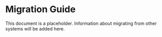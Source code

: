 # Migration Guide

This document is a placeholder. Information about migrating from other systems will be added here.

